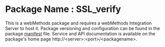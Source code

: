 # Package Name : SSL_verify
This is a webMethods package and requires a webMethods Integration Server to host it. Package versioning and configuration can be found in the package [manifest](./SSL_verify/manifest.v3) file. Service and API documentation is available on the package's home page http://&lt;server&gt;:&lt;port&gt;/&lt;packagename>.